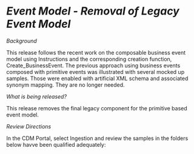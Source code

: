 # *Event Model - Removal of Legacy Event Model*

_Background_

This release follows the recent work on the composable business event model using Instructions and the corresponding creation function, Create_BusinessEvent. The previous approach using business events composed with primitive events was illustrated with several mocked up samples. Those were enabled with artificial XML schema and associated synonym mapping. They are no longer needed.

_What is being released?_

This release removes the final legacy component for the primitive based event model.

_Review Directions_

In the CDM Portal, select Ingestion and review the samples in the folders below havve been qualified adequately:
